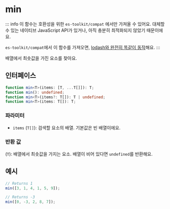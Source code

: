 # min

::: info
이 함수는 호환성을 위한 `es-toolkit/compat` 에서만 가져올 수 있어요. 대체할 수 있는 네이티브 JavaScript API가 있거나, 아직 충분히 최적화되지 않았기 때문이에요.

`es-toolkit/compat`에서 이 함수를 가져오면, [lodash와 완전히 똑같이 동작](../../../compatibility.md)해요.
:::

배열에서 최솟값을 가진 요소를 찾아요.

## 인터페이스

```typescript
function min<T>(items: [T, ...T[]]): T;
function min(): undefined;
function min<T>(items?: T[]): T | undefined;
function min<T>(items: T[]): T;
```

### 파라미터

- `items` (`T[]`): 검색할 요소의 배열. 기본값은 빈 배열이에요.

### 반환 값

(`T`): 배열에서 최솟값을 가지는 요소. 배열이 비어 있다면 `undefined`를 반환해요.

## 예시

```typescript
// Returns 1
min([3, 1, 4, 1, 5, 9]);

// Returns -3
min([0, -3, 2, 8, 7]);
```
